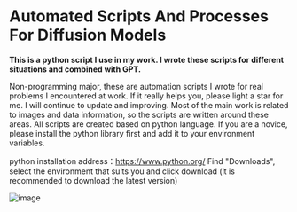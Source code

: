 # Automated Scripts And Processes For Diffusion Models

**This is a python script I use in my work. I wrote these scripts for different situations and combined with GPT.**

Non-programming major, these are automation scripts I wrote for real problems I encountered at work. If it really helps you, please light a star for me. I will continue to update and improving.
Most of the main work is related to images and data information, so the scripts are written around these areas.
All scripts are created based on python language. If you are a novice, please install the python library first and add it to your environment variables. 

python installation address：https://www.python.org/
Find "Downloads", select the environment that suits you and click download (it is recommended to download the latest version)

![image](https://github.com/AresWei/Automated-office/assets/87894592/faffc46a-9eb2-4370-9fe3-d8cbe2a16533)

